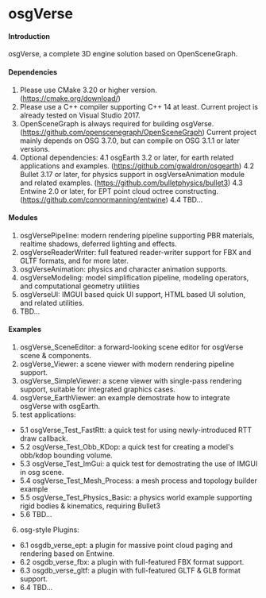 # osgVerse

#### Introduction
osgVerse, a complete 3D engine solution based on OpenSceneGraph.

#### Dependencies
1. Please use CMake 3.20 or higher version. (https://cmake.org/download/)
2. Please use a C++ compiler supporting C++ 14 at least. Current project is already tested on Visual Studio 2017.
3. OpenSceneGraph is always required for building osgVerse. (https://github.com/openscenegraph/OpenSceneGraph) Current project mainly depends on OSG 3.7.0, but can compile on OSG 3.1.1 or later versions.
4. Optional dependencies:
    4.1 osgEarth 3.2 or later, for earth related applications and examples. (https://github.com/gwaldron/osgearth)
    4.2 Bullet 3.17 or later, for physics support in osgVerseAnimation module and related examples. (https://github.com/bulletphysics/bullet3)
    4.3 Entwine 2.0 or later, for EPT point cloud octree constructing. (https://github.com/connormanning/entwine)
    4.4 TBD...

#### Modules
1. osgVersePipeline: modern rendering pipeline supporting PBR materials, realtime shadows, deferred lighting and effects.
2. osgVerseReaderWriter: full featured reader-writer support for FBX and GLTF formats, and for more later.
3. osgVerseAnimation: physics and character animation supports.
4. osgVerseModeling: model simplification pipeline, modeling operators, and computational geometry utilities
5. osgVerseUI: IMGUI based quick UI support, HTML based UI solution, and related utilities.
6. TBD...

#### Examples
1. osgVerse_SceneEditor: a forward-looking scene editor for osgVerse scene & components.
2. osgVerse_Viewer: a scene viewer with modern rendering pipeline support.
3. osgVerse_SimpleViewer: a scene viewer with single-pass rendering support, suitable for integrated graphics cases.
4. osgVerse_EarthViewer: an example demostrate how to integrate osgVerse with osgEarth.
5. test applications:
- 5.1 osgVerse_Test_FastRtt: a quick test for using newly-introduced RTT draw callback.
- 5.2 osgVerse_Test_Obb_KDop: a quick test for creating a model's obb/kdop bounding volume.
- 5.3 osgVerse_Test_ImGui: a quick test for demostrating the use of IMGUI in osg scene.
- 5.4 osgVerse_Test_Mesh_Process: a mesh process and topology builder example
- 5.5 osgVerse_Test_Physics_Basic: a physics world example supporting rigid bodies & kinematics, requiring Bullet3
- 5.6 TBD...
6. osg-style Plugins:
- 6.1 osgdb_verse_ept: a plugin for massive point cloud paging and rendering based on Entwine.
- 6.2 osgdb_verse_fbx: a plugin with full-featured FBX format support.
- 6.3 osgdb_verse_gltf: a plugin with full-featured GLTF & GLB format support.
- 6.4 TBD...
